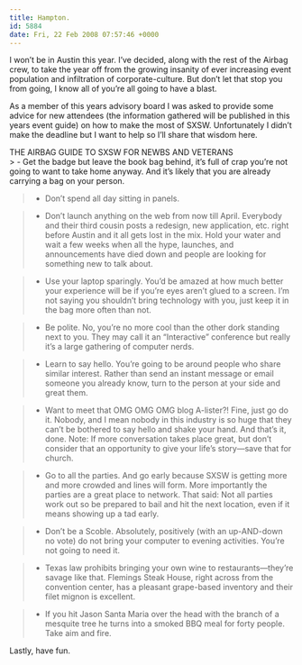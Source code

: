 ```yaml
---
title: Hampton.
id: 5884
date: Fri, 22 Feb 2008 07:57:46 +0000
---
```


I won’t be in Austin this year. I’ve decided, along with the rest of the Airbag crew, to take the year off from the growing insanity of ever increasing event population and infiltration of corporate-culture. But don’t let that stop you from going, I know all of you’re all going to have a blast.  

As a member of this years advisory board I was asked to provide some advice for new attendees (the information gathered will be published in this years event guide) on how to make the most of <span class="caps">SXSW</span>. Unfortunately I didn’t make the deadline but I want to help so I’ll share that wisdom here.



<div id="subhead">THE AIRBAG GUIDE TO SXSW FOR NEWBS AND VETERANS</div>> - Get the badge but leave the book bag behind, it’s full of crap you’re not going to want to take home anyway. And it’s likely that you are already carrying a bag on your person.

> - Don’t spend all day sitting in panels.

> - Don’t launch anything on the web from now till April. Everybody and their third cousin posts a redesign, new application, etc. right before Austin and it all gets lost in the mix. Hold your water and wait a few weeks when all the hype, launches, and announcements have died down and people are looking for something new to talk about.

> - Use your laptop sparingly. You’d be amazed at how much better your experience will be if you’re eyes aren’t glued to a screen. I’m not saying you shouldn’t bring technology with you, just keep it in the bag more often than not.

> - Be polite. No, you’re no more cool than the other dork standing next to you. They may call it an “Interactive” conference but really it’s a large gathering of computer nerds.

> - Learn to say hello. You’re going to be around people who share similar interest. Rather than send an instant message or email someone you already know, turn to the person at your side and great them.

> - Want to meet that <span class="caps">OMG OMG OMG</span> blog A-lister?! Fine, just go do it. Nobody, and I mean nobody in this industry is so huge that they can’t be bothered to say hello and shake your hand. And that’s it, done. Note: If more conversation takes place great, but don’t consider that an opportunity to give your life’s story—save that for church.

> - Go to all the parties. And go early because <span class="caps">SXSW</span> is getting more and more crowded and lines will form. More importantly the parties are a great place to network. That said: Not all parties work out so be prepared to bail and hit the next location, even if it means showing up a tad early.

> - Don’t be a Scoble. Absolutely, positively (with an up-<span class="caps">AND</span>-down no vote) do not bring your computer to evening activities. You’re not going to need it.

> - Texas law prohibits bringing your own wine to restaurants—they’re savage like that. Flemings Steak House, right across from the convention center, has a pleasant grape-based inventory and their filet mignon is excellent.

> - If you hit Jason Santa Maria over the head with the branch of a mesquite tree he turns into a smoked BBQ meal for forty people. Take aim and fire.



Lastly, have fun.





